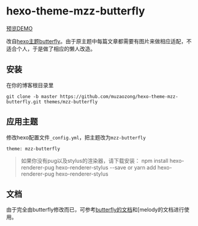 # hexo-theme-mzz-butterfly

[预览DEMO](https://www.muzaozong.com/)

改自[hexo主题butterfly](https://github.com/jerryc127/hexo-theme-butterfly)。由于原主题中每篇文章都需要有图片来做相应适配，不适合个人，于是做了相应的懒人改造。

## 安装

在你的博客根目录里

```
git clone -b master https://github.com/muzaozong/hexo-theme-mzz-butterfly.git themes/mzz-butterfly
```

## 应用主题

修改hexo配置文件`_config.yml`，把主题改为`mzz-butterfly`

```
theme: mzz-butterfly
```

>如果你没有pug以及stylus的渲染器，请下载安装： npm install hexo-renderer-pug hexo-renderer-stylus --save or yarn add hexo-renderer-pug hexo-renderer-stylus

## 文档

由于完全由butterfly修改而已，可参考[butterfly的文档](https://jerryc.me/posts/21cfbf15)和[melody的文档进行使用。
